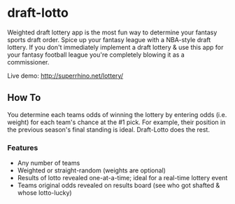 # draft-lotto

Weighted draft lottery app is the most fun way to determine your fantasy sports draft order. Spice up your fantasy league with a NBA-style draft lottery. If you don't immediately implement a draft lottery & use this app for your fantasy football league you're completely blowing it as a commissioner.

Live demo: http://superrhino.net/lottery/


## How To

You determine each teams odds of winning the lottery by entering odds (i.e. weight) for each team's chance at the #1 pick. For example, their position in the previous season's final standing is ideal. Draft-Lotto does the rest.


### Features

- Any number of teams
- Weighted or straight-random (weights are optional)
- Results of lotto revealed one-at-a-time; ideal for a real-time lottery event
- Teams original odds revealed on results board (see who got shafted & whose lotto-lucky)